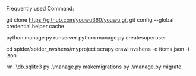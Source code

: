 
Frequently used Command:

git clone https://github.com/youwu360/youwu.git
git config --global credential.helper cache

python manage.py runserver
python manage.py createsuperuser


cd spider/spider_nvshens/myproject
scrapy crawl nvshens -o items.json -t json


rm .\db.sqlite3
py .\manage.py makemigrations
py .\manage.py  migrate
